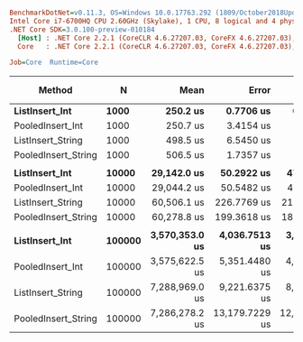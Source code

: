 ``` ini

BenchmarkDotNet=v0.11.3, OS=Windows 10.0.17763.292 (1809/October2018Update/Redstone5)
Intel Core i7-6700HQ CPU 2.60GHz (Skylake), 1 CPU, 8 logical and 4 physical cores
.NET Core SDK=3.0.100-preview-010184
  [Host] : .NET Core 2.2.1 (CoreCLR 4.6.27207.03, CoreFX 4.6.27207.03), 64bit RyuJIT
  Core   : .NET Core 2.2.1 (CoreCLR 4.6.27207.03, CoreFX 4.6.27207.03), 64bit RyuJIT

Job=Core  Runtime=Core  

```
|              Method |      N |           Mean |          Error |         StdDev | Ratio | RatioSD | Gen 0/1k Op | Gen 1/1k Op | Gen 2/1k Op | Allocated Memory/Op |
|-------------------- |------- |---------------:|---------------:|---------------:|------:|--------:|------------:|------------:|------------:|--------------------:|
|      **ListInsert_Int** |   **1000** |       **250.2 us** |      **0.7706 us** |      **0.6016 us** |  **1.00** |    **0.00** |     **10.2539** |           **-** |           **-** |             **33056 B** |
|    PooledInsert_Int |   1000 |       250.7 us |      3.4154 us |      2.8520 us |  1.00 |    0.01 |           - |           - |           - |                56 B |
|   ListInsert_String |   1000 |       498.5 us |      6.5450 us |      6.1222 us |  1.99 |    0.02 |     20.5078 |           - |           - |             65808 B |
| PooledInsert_String |   1000 |       506.5 us |      1.7357 us |      1.6236 us |  2.02 |    0.01 |           - |           - |           - |                56 B |
|                     |        |                |                |                |       |         |             |             |             |                     |
|      **ListInsert_Int** |  **10000** |    **29,142.0 us** |     **50.2922 us** |     **47.0434 us** |  **1.00** |    **0.00** |     **31.2500** |     **31.2500** |     **31.2500** |            **262504 B** |
|    PooledInsert_Int |  10000 |    29,044.2 us |     50.5482 us |     47.2828 us |  1.00 |    0.00 |           - |           - |           - |                56 B |
|   ListInsert_String |  10000 |    60,506.1 us |    226.7769 us |    212.1273 us |  2.08 |    0.01 |    111.1111 |    111.1111 |    111.1111 |            524632 B |
| PooledInsert_String |  10000 |    60,278.8 us |    199.3618 us |    186.4832 us |  2.07 |    0.01 |           - |           - |           - |                56 B |
|                     |        |                |                |                |       |         |             |             |             |                     |
|      **ListInsert_Int** | **100000** | **3,570,353.0 us** |  **4,036.7513 us** |  **3,775.9796 us** |  **1.00** |    **0.00** |           **-** |           **-** |           **-** |           **4194760 B** |
|    PooledInsert_Int | 100000 | 3,575,622.5 us |  5,351.4480 us |  4,743.9193 us |  1.00 |    0.00 |           - |           - |           - |                56 B |
|   ListInsert_String | 100000 | 7,288,969.0 us |  9,221.6375 us |  8,625.9254 us |  2.04 |    0.00 |   1000.0000 |   1000.0000 |   1000.0000 |           8389048 B |
| PooledInsert_String | 100000 | 7,286,278.2 us | 13,179.7229 us | 12,328.3209 us |  2.04 |    0.00 |           - |           - |           - |                56 B |
